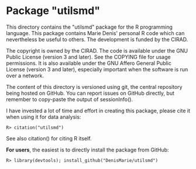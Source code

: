 Package "utilsmd"
=================

This directory contains the "utilsmd" package for the R programming language.
This package contains Marie Denis' personal R code which can nevertheless be useful to others.
The development is funded by the CIRAD.

The copyright is owned by the CIRAD.
The code is available under the GNU Public License (version 3 and later).
See the COPYING file for usage permissions.
It is also available under the GNU Affero General Public License (version 3 and later), especially important when the software is run over a network.

The content of this directory is versioned using git, the central repository being hosted on GitHub.
You can report issues on GitHub directly, but remember to copy-paste the output of sessionInfo().

I have invested a lot of time and effort in creating this package, please cite it when using it for data analysis:
```
R> citation("utilsmd")
```
See also citation() for citing R itself.

**For users**, the easiest is to directly install the package from GitHub:
```
R> library(devtools); install_github("DenisMarie/utilsmd")
```
